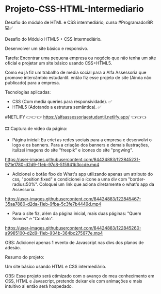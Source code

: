 # Projeto-CSS-HTML-Intermediario
Desafio do módulo de HTML e CSS intermediário, curso #ProgramadorBR 💻✅

Desafio do Módulo HTML5 + CSS Intermediário.

Desenvolver um site básico e responsivo.

Tarefa:
Encontrar uma pequena empresa ou negócio que não tenha um site oficial e projetar um site básico usando CSS+HTML5.

Como eu já fiz um trabalho de media social para a Alfa Assessoria que promove intercâmbio estudantil. então fiz esse projeto de site (Ainda não publicado) para a empresa.

Tecnologias aplicadas:
- CSS (Com media queries para responsividade). ✅
- HTML5 (Adotando a estrutura semântica). ✅

#NETLIFY 👉👉👉 https://alfaassessoriaestudantil.netlify.app/  👈👈👈

🎞 Captura de vídeo da página: 

 - Página inicial:
 Eu criei as redes sociais para a empresa e desenvolvi o logo e os banners.
 Para a criação dos banners e demais ilustrações, itulizei imagens do site "freepik" e ícones do site "pngwing".
 
 

https://user-images.githubusercontent.com/84424883/122845231-971e1780-d2d9-11eb-97c8-515941b3ccde.mp4




- Adicionei o botão fixo do What's app utilizando apenas um atributo do css, "position:fixed" e condicionei o ícone a uma div com "border-radius:50%".
  Coloquei um link que aciona diretamente o what's app da Assessoria.



https://user-images.githubusercontent.com/84424883/122845467-35aa7880-d2da-11eb-9fba-5c3fe7b4449d.mp4



- Para o site fiz, além da página inicial, mais duas páginas:
 "Quem Somos" e "Contato".
 
https://user-images.githubusercontent.com/84424883/122845260-a9985100-d2d9-11eb-934b-364bc275677e.mp4


OBS: Adicionei apenas 1 evento de Javascript nas divs dos planos de adesão.

Resumo do projeto:

Um site básico usando HTML e CSS intermediário.

OBS: Esse projeto será otimizado com o avanço do meu conhecimento em CSS, HTML e Javascript, pretendo deixar ele com animações e mais intuitivo ai então será hospedado.

 
 



